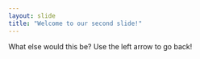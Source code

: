 ```yaml
---
layout: slide
title: "Welcome to our second slide!"
---
```

What else would this be?
Use the left arrow to go back!
